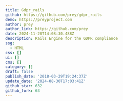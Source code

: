 ```yaml
---
title: Gdpr_rails
github: https://github.com/prey/gdpr_rails
demo: https://preyproject.com
author: prey
author_link: https://github.com/prey
date: 2024-11-28T14:08:30.488Z
description: Rails Engine for the GDPR compliance
ssg:
  - HTML
css: []
ui: []
cms: []
category: []
draft: false
publish_date: '2018-03-29T19:24:37Z'
update_date: '2024-08-30T17:03:41Z'
github_star: 632
github_fork: 63
---
```

